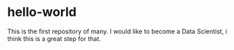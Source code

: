 # hello-world
This is the first repository of many.
I would like to become a Data Scientist, i think this is a great step for that.
